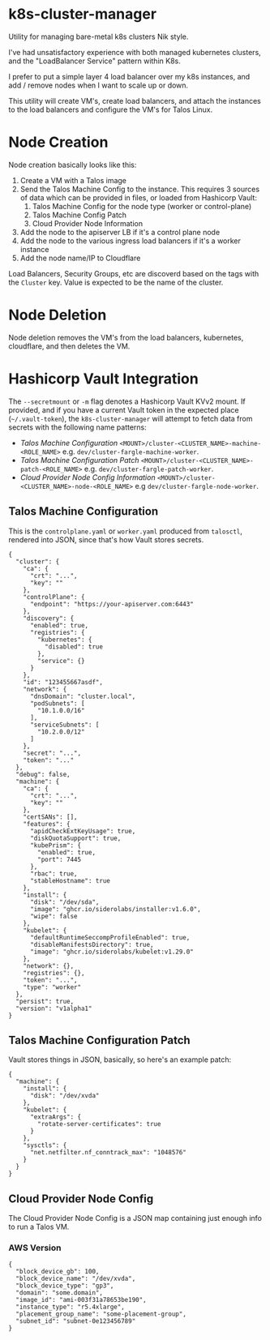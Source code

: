 # k8s-cluster-manager

Utility for managing bare-metal k8s clusters Nik style.

I've had unsatisfactory experience with both managed kubernetes clusters, and the "LoadBalancer Service" pattern within K8s.

I prefer to put a simple layer 4 load balancer over my k8s instances, and add / remove nodes when I want to scale up or down.

This utility will create VM's, create load balancers, and attach the instances to the load balancers and configure the VM's for Talos Linux.

# Node Creation

Node creation basically looks like this:

1. Create a VM with a Talos image
2. Send the Talos Machine Config to the instance.  This requires 3 sources of data which can be provided in files, or loaded from Hashicorp Vault:
   1. Talos Machine Config for the node type (worker or control-plane)
   2. Talos Machine Config Patch
   3. Cloud Provider Node Information
3. Add the node to the apiserver LB if it's a control plane node
4. Add the node to the various ingress load balancers if it's a worker instance
5. Add the node name/IP to Cloudflare

Load Balancers, Security Groups, etc are discoverd based on the tags with the `Cluster` key.  Value is expected to be the name of the cluster.

# Node Deletion

Node deletion removes the VM's from the load balancers, kubernetes, cloudflare, and then deletes the VM.

# Hashicorp Vault Integration

The `--secretmount` or `-m` flag denotes a Hashicorp Vault KVv2 mount.  If provided, and if you have a current Vault token in the expected place (`~/.vault-token`), the `k8s-cluster-manager` will attempt to fetch data from secrets with the following name patterns:

* *Talos Machine Configuration* `<MOUNT>/cluster-<CLUSTER_NAME>-machine-<ROLE_NAME>` e.g. `dev/cluster-fargle-machine-worker`.
* *Talos Machine Configuration Patch* `<MOUNT>/cluster-<CLUSTER_NAME>-patch-<ROLE_NAME>` e.g. `dev/cluster-fargle-patch-worker`.
* *Cloud Provider Node Config Information* `<MOUNT>/cluster-<CLUSTER_NAME>-node-<ROLE_NAME>` e.g `dev/cluster-fargle-node-worker`.


## Talos Machine Configuration
This is the `controlplane.yaml` or `worker.yaml` produced from `talosctl`, rendered into JSON, since that's how Vault stores secrets.

    {
      "cluster": {
        "ca": {
          "crt": "...",
          "key": ""
        },
        "controlPlane": {
          "endpoint": "https://your-apiserver.com:6443"
        },
        "discovery": {
          "enabled": true,
          "registries": {
            "kubernetes": {
              "disabled": true
            },
            "service": {}
          }
        },
        "id": "123455667asdf",
        "network": {
          "dnsDomain": "cluster.local",
          "podSubnets": [
            "10.1.0.0/16"
          ],
          "serviceSubnets": [
            "10.2.0.0/12"
          ]
        },
        "secret": "...",
        "token": "..."
      },
      "debug": false,
      "machine": {
        "ca": {
          "crt": "...",
          "key": ""
        },
        "certSANs": [],
        "features": {
          "apidCheckExtKeyUsage": true,
          "diskQuotaSupport": true,
          "kubePrism": {
            "enabled": true,
            "port": 7445
          },
          "rbac": true,
          "stableHostname": true
        },
        "install": {
          "disk": "/dev/sda",
          "image": "ghcr.io/siderolabs/installer:v1.6.0",
          "wipe": false
        },
        "kubelet": {
          "defaultRuntimeSeccompProfileEnabled": true,
          "disableManifestsDirectory": true,
          "image": "ghcr.io/siderolabs/kubelet:v1.29.0"
        },
        "network": {},
        "registries": {},
        "token": "...",
        "type": "worker"
      },
      "persist": true,
      "version": "v1alpha1"
    }

## Talos Machine Configuration Patch

Vault stores things in JSON, basically, so here's an example patch:

    {
      "machine": {
        "install": {
          "disk": "/dev/xvda"
        },
        "kubelet": {
          "extraArgs": {
            "rotate-server-certificates": true
          }
        },
        "sysctls": {
          "net.netfilter.nf_conntrack_max": "1048576"
        }
      }
    }


## Cloud Provider Node Config

The Cloud Provider Node Config is a JSON map containing just enough info to run a Talos VM.

### AWS Version

    {
      "block_device_gb": 100,
      "block_device_name": "/dev/xvda",
      "block_device_type": "gp3",
      "domain": "some.domain",
      "image_id": "ami-003f31a78653be190",
      "instance_type": "r5.4xlarge",
      "placement_group_name": "some-placement-group",
      "subnet_id": "subnet-0e123456789"
    }
